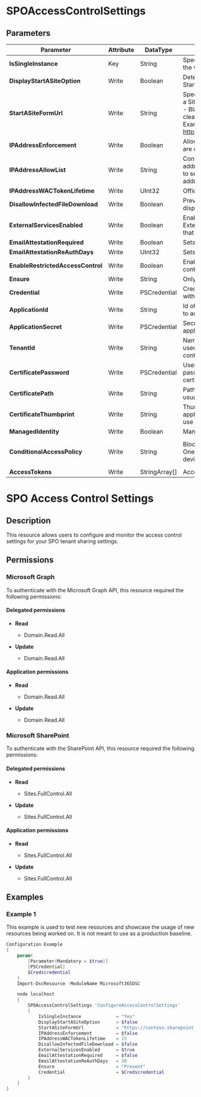 ﻿# SPOAccessControlSettings

## Parameters

| Parameter | Attribute | DataType | Description | Allowed Values |
| --- | --- | --- | --- | --- |
| **IsSingleInstance** | Key | String | Specifies the resource is a single instance, the value must be 'Yes' | `Yes` |
| **DisplayStartASiteOption** | Write | Boolean | Determines whether tenant users see the Start a Site menu option | |
| **StartASiteFormUrl** | Write | String | Specifies URL of the form to load in the Start a Site dialog. The valid values are:<emptyString> (default) - Blank by default, this will also remove or clear any value that has been set.Full URL - Example: https://contoso.sharepoint.com/path/to/form | |
| **IPAddressEnforcement** | Write | Boolean | Allows access from network locations that are defined by an administrator. | |
| **IPAddressAllowList** | Write | String | Configures multiple IP addresses or IP address ranges (IPv4 or IPv6). Use commas to separate multiple IP addresses or IP address ranges. | |
| **IPAddressWACTokenLifetime** | Write | UInt32 | Office webapps TokenLifeTime in minutes | |
| **DisallowInfectedFileDownload** | Write | Boolean | Prevents the Download button from being displayed on the Virus Found warning page. | |
| **ExternalServicesEnabled** | Write | Boolean | Enables external services for a tenant. External services are defined as services that are not in the Office 365 datacenters. | |
| **EmailAttestationRequired** | Write | Boolean | Sets email attestation to required | |
| **EmailAttestationReAuthDays** | Write | UInt32 | Sets email attestation re-auth days | |
| **EnableRestrictedAccessControl** | Write | Boolean | Enables or disables the restricted access control. | |
| **Ensure** | Write | String | Only value accepted is 'Present' | `Present`, `Absent` |
| **Credential** | Write | PSCredential | Credentials of the account to authenticate with. | |
| **ApplicationId** | Write | String | Id of the Azure Active Directory application to authenticate with. | |
| **ApplicationSecret** | Write | PSCredential | Secret of the Azure Active Directory application to authenticate with. | |
| **TenantId** | Write | String | Name of the Azure Active Directory tenant used for authentication. Format contoso.onmicrosoft.com | |
| **CertificatePassword** | Write | PSCredential | Username can be made up to anything but password will be used for certificatePassword | |
| **CertificatePath** | Write | String | Path to certificate used in service principal usually a PFX file. | |
| **CertificateThumbprint** | Write | String | Thumbprint of the Azure Active Directory application's authentication certificate to use for authentication. | |
| **ManagedIdentity** | Write | Boolean | Managed ID being used for authentication. | |
| **ConditionalAccessPolicy** | Write | String | Blocks or limits access to SharePoint and OneDrive content from un-managed devices. | `AllowFullAccess`, `AllowLimitedAccess`, `BlockAccess`, `ProtectionLevel` |
| **AccessTokens** | Write | StringArray[] | Access token used for authentication. | |


# SPO Access Control Settings

## Description

This resource allows users to configure and monitor the access control settings for
your SPO tenant sharing settings.

## Permissions

### Microsoft Graph

To authenticate with the Microsoft Graph API, this resource required the following permissions:

#### Delegated permissions

- **Read**

    - Domain.Read.All

- **Update**

    - Domain.Read.All

#### Application permissions

- **Read**

    - Domain.Read.All

- **Update**

    - Domain.Read.All

### Microsoft SharePoint

To authenticate with the SharePoint API, this resource required the following permissions:

#### Delegated permissions

- **Read**

    - Sites.FullControl.All

- **Update**

    - Sites.FullControl.All

#### Application permissions

- **Read**

    - Sites.FullControl.All

- **Update**

    - Sites.FullControl.All

## Examples

### Example 1

This example is used to test new resources and showcase the usage of new resources being worked on.
It is not meant to use as a production baseline.

```powershell
Configuration Example
{
    param(
        [Parameter(Mandatory = $true)]
        [PSCredential]
        $Credscredential
    )
    Import-DscResource -ModuleName Microsoft365DSC

    node localhost
    {
        SPOAccessControlSettings 'ConfigureAccessControlSettings'
        {
            IsSingleInstance             = "Yes"
            DisplayStartASiteOption      = $false
            StartASiteFormUrl            = "https://contoso.sharepoint.com"
            IPAddressEnforcement         = $false
            IPAddressWACTokenLifetime    = 15
            DisallowInfectedFileDownload = $false
            ExternalServicesEnabled      = $true
            EmailAttestationRequired     = $false
            EmailAttestationReAuthDays   = 30
            Ensure                       = "Present"
            Credential                   = $Credscredential
        }
    }
}
```

